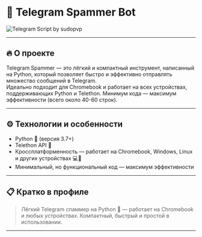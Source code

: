 # 🚀 Telegram Spammer Bot

![Telegram Script by sudopvp](https://readme-typing-svg.herokuapp.com?size=42&duration=4000&pause=1000&color=00FF9F&background=00000000&center=true&vCenter=true&width=980&lines=Telegram+Script+by+sudopvp;Fast+and+Simple+Telegram+Spammer+%F0%9F%93%A3)



---

## 🔥 О проекте

Telegram Spammer — это лёгкий и компактный инструмент, написанный на Python, который позволяет быстро и эффективно отправлять множество сообщений в Telegram.  
Идеально подходит для Chromebook и работает на всех устройствах, поддерживающих Python и Telethon. Минимум кода — максимум эффективности (всего около 40-60 строк).

---

## ⚙️ Технологии и особенности

- Python 🐍 (версия 3.7+)
- Telethon API 🤖
- Кроссплатформенность — работает на Chromebook, Windows, Linux и других устройствах 💻📱
- Минимальный, но функциональный код — максимум эффективности

---

## 📋 Кратко в профиле

> Лёгкий Telegram спаммер на Python 🐍 — работает на Chromebook и любых устройствах. Компактный, быстрый и простой в использовании.

---
